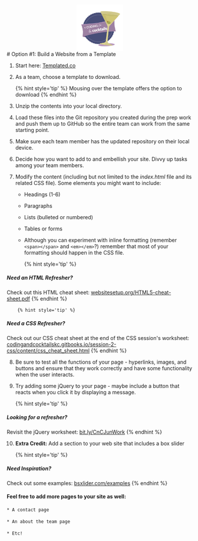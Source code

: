 <img src="assets/logo.png" style="display: block; margin-left: auto; margin-right: auto; height:125px;">
# Option #1: Build a Website from a Template

1. Start here: [Templated.co](http://templated.co)

2. As a team, choose a template to download.

    {% hint style='tip' %}
Mousing over the template offers the option to download
    {% endhint %}

3. Unzip the contents into your local directory.

4. Load these files into the Git repository you created during the prep work and push them up to GitHub so the entire team can work from the same starting point.

5. Make sure each team member has the updated repository on their local device.

6. Decide how you want to add to and embellish your site. Divvy up tasks among your team members.

7. Modify the content (including but not limited to the _index.html_ file and its related CSS file). Some elements you might want to include:

    *   Headings (1-6)

    *   Paragraphs

    *   Lists (bulleted or numbered)

    *   Tables or forms

    *   Although you can experiment with inline formatting (remember `<span></span>` and `<em></em>`?) remember that most of your formatting should happen in the CSS file.
    
        {% hint style='tip' %}
##### Need an HTML Refresher?

Check out this HTML cheat sheet: [websitesetup.org/HTML5-cheat-sheet.pdf](https://websitesetup.org/HTML5-cheat-sheet.pdf)
        {% endhint %}
    
        {% hint style='tip' %}
##### Need a CSS Refresher?

Check out our CSS cheat sheet at the end of the CSS session's worksheet: [codingandcocktailskc.gitbooks.io/session-2-css/content/css_cheat_sheet.html](https://codingandcocktailskc.gitbooks.io/session-2-css/content/css_cheat_sheet.html)
        {% endhint %}

8. Be sure to test all the functions of your page - hyperlinks, images, and buttons and ensure that they work correctly and have some functionality when the user interacts.

9. Try adding some jQuery to your page - maybe include a button that reacts when you click it by displaying a message.

    {% hint style='tip' %}
##### Looking for a refresher?

Revisit the jQuery worksheet: 
[bit.ly/CnCJunWork](http://bit.ly/CnCJunWork)
    {% endhint %}

10. **Extra Credit:** Add a section to your web site that includes a box slider

    {% hint style='tip' %}
##### Need Inspiration?

Check out some examples: 
[bsxlider.com/examples](http://bsxlider.com/examples)
    {% endhint %}

#### Feel free to add more pages to your site as well:
    * A contact page

    * An about the team page
    
    * Etc!

